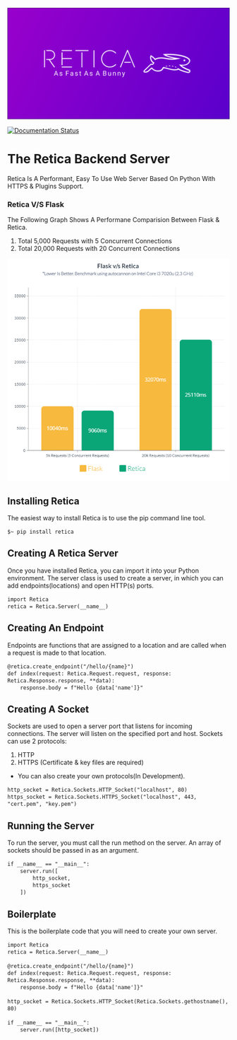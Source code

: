 ![Retica Banner](https://github.com/CyroCoders/Retica/raw/media/Retica-Banner.png)

[![Documentation Status](https://readthedocs.org/projects/retica/badge/?version=latest)](https://retica.readthedocs.io/en/latest/?badge=latest)

# The Retica Backend Server

Retica Is A Performant, Easy To Use Web Server Based On Python With HTTPS & Plugins Support.

### Retica V/S Flask

The Following Graph Shows A Performane Comparision Between Flask & Retica.

1. Total 5,000 Requests with 5 Concurrent Connections
2. Total 20,000 Requests with 20 Concurrent Connections

![Flask V/S Retica](https://github.com/CyroCoders/Retica/raw/media/Flask-VS-Retica.png)


## Installing Retica

The easiest way to install Retica is to use the pip command line tool.

``` {.bash}
$~ pip install retica
```

## Creating A Retica Server

Once you have installed Retica, you can import it into your Python
environment. The server class is used to create a server, in which you
can add endpoints(locations) and open HTTP(s) ports.

``` {.python3}
import Retica
retica = Retica.Server(__name__)
```

## Creating An Endpoint

Endpoints are functions that are assigned to a location and are called
when a request is made to that location.

``` {.python3}
@retica.create_endpoint("/hello/{name}")
def index(request: Retica.Request.request, response: Retica.Response.response, **data):
    response.body = f"Hello {data['name']}"
```

## Creating A Socket

Sockets are used to open a server port that listens for incoming
connections. The server will listen on the specified port and host.
Sockets can use 2 protocols:

1.  HTTP
2.  HTTPS (Certificate & key files are required)

-   You can also create your own protocols(In Development).

``` {.python3}
http_socket = Retica.Sockets.HTTP_Socket("localhost", 80)
https_socket = Retica.Sockets.HTTPS_Socket("localhost", 443, "cert.pem", "key.pem")
```

## Running the Server

To run the server, you must call the run method on the server. An array
of sockets should be passed in as an argument.

``` {.python3}
if __name__ == "__main__":
    server.run([
        http_socket,
        https_socket
    ])
```

## Boilerplate

This is the boilerplate code that you will need to create your own
server.

``` {.python3}
import Retica
retica = Retica.Server(__name__)

@retica.create_endpoint("/hello/{name}")
def index(request: Retica.Request.request, response: Retica.Response.response, **data):
    response.body = f"Hello {data['name']}"

http_socket = Retica.Sockets.HTTP_Socket(Retica.Sockets.gethostname(), 80)

if __name__ == "__main__":
    server.run([http_socket])
```
